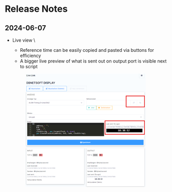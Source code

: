 # Release Notes

## 2024-06-07

*   Live view \


    * Reference time can be easily copied and pasted via buttons for efficiency
    * A bigger live preview of what is sent out on output port is visible next to script

    <figure><img src="../.gitbook/assets/image.png" alt="" width="375"><figcaption></figcaption></figure>

